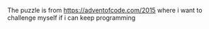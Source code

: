 The puzzle is from https://adventofcode.com/2015
where i want to challenge myself if i can keep programming